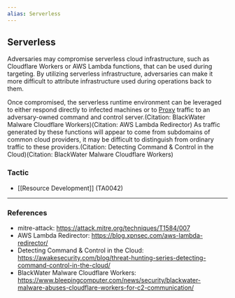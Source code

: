 ```yaml
---
alias: Serverless
---
```


## Serverless

Adversaries may compromise serverless cloud infrastructure, such as Cloudflare Workers or AWS Lambda functions, that can be used during targeting. By utilizing serverless infrastructure, adversaries can make it more difficult to attribute infrastructure used during operations back to them. 

Once compromised, the serverless runtime environment can be leveraged to either respond directly to infected machines or to [Proxy](https://attack.mitre.org/techniques/T1090) traffic to an adversary-owned command and control server.(Citation: BlackWater Malware Cloudflare Workers)(Citation: AWS Lambda Redirector) As traffic generated by these functions will appear to come from subdomains of common cloud providers, it may be difficult to distinguish from ordinary traffic to these providers.(Citation: Detecting Command & Control in the Cloud)(Citation: BlackWater Malware Cloudflare Workers)


### Tactic

- [[Resource Development]] (TA0042)


---
### References

- mitre-attack: https://attack.mitre.org/techniques/T1584/007
- AWS Lambda Redirector: https://blog.xpnsec.com/aws-lambda-redirector/
- Detecting Command & Control in the Cloud: https://awakesecurity.com/blog/threat-hunting-series-detecting-command-control-in-the-cloud/
- BlackWater Malware Cloudflare Workers: https://www.bleepingcomputer.com/news/security/blackwater-malware-abuses-cloudflare-workers-for-c2-communication/

